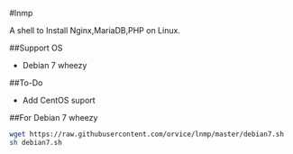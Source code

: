 #lnmp 
 

A shell to Install Nginx,MariaDB,PHP on Linux.

##Support OS 
 
* Debian 7 wheezy

##To-Do 
 
* Add CentOS suport


##For Debian 7  wheezy 
 
```bash
wget https://raw.githubusercontent.com/orvice/lnmp/master/debian7.sh
sh debian7.sh
```

 
